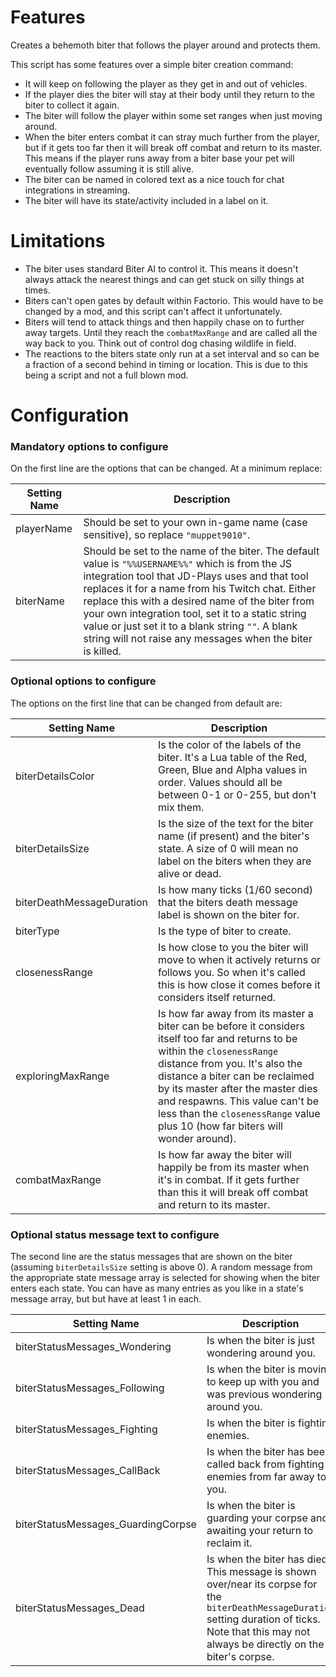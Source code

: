 # Features

Creates a behemoth biter that follows the player around and protects them.

This script has some features over a simple biter creation command:

- It will keep on following the player as they get in and out of vehicles.
- If the player dies the biter will stay at their body until they return to the biter to collect it again.
- The biter will follow the player within some set ranges when just moving around.
- When the biter enters combat it can stray much further from the player, but if it gets too far then it will break off combat and return to its master. This means if the player runs away from a biter base your pet will eventually follow assuming it is still alive.
- The biter can be named in colored text as a nice touch for chat integrations in streaming.
- The biter will have its state/activity included in a label on it.



# Limitations

- The biter uses standard Biter AI to control it. This means it doesn't always attack the nearest things and can get stuck on silly things at times.
- Biters can't open gates by default within Factorio. This would have to be changed by a mod, and this script can't affect it unfortunately.
- Biters will tend to attack things and then happily chase on to further away targets. Until they reach the `combatMaxRange` and are called all the way back to you. Think out of control dog chasing wildlife in field.
- The reactions to the biters state only run at a set interval and so can be a fraction of a second behind in timing or location. This is due to this being a script and not a full blown mod.



# Configuration

### Mandatory options to configure

On the first line are the options that can be changed. At a minimum replace:

| Setting Name | Description |
| --- | --- |
| playerName | Should be set to your own in-game name (case sensitive), so replace `"muppet9010"`. |
| biterName | Should be set to the name of the biter. The default value is `"%%USERNAME%%"` which is from the JS integration tool that JD-Plays uses and that tool replaces it for a name from his Twitch chat. Either replace this with a desired name of the biter from your own integration tool, set it to a static string value or just set it to a blank string `""`. A blank string will not raise any messages when the biter is killed.|

### Optional options to configure

The options on the first line that can be changed from default are:

| Setting Name | Description |
| --- | --- |
| biterDetailsColor | Is the color of the labels of the biter. It's a Lua table of the Red, Green, Blue and Alpha values in order. Values should all be between 0-1 or 0-255, but don't mix them. |
| biterDetailsSize | Is the size of the text for the biter name (if present) and the biter's state. A size of 0 will mean no label on the biters when they are alive or dead. |
| biterDeathMessageDuration | Is how many ticks (1/60 second) that the biters death message label is shown on the biter for. |
| biterType | Is the type of biter to create. |
| closenessRange | Is how close to you the biter will move to when it actively returns or follows you. So when it's called this is how close it comes before it considers itself returned. |
| exploringMaxRange | Is how far away from its master a biter can be before it considers itself too far and returns to be within the `closenessRange` distance from you. It's also the distance a biter can be reclaimed by its master after the master dies and respawns. This value can't be less than the `closenessRange` value plus 10 (how far biters will wonder around). |
| combatMaxRange | Is how far away the biter will happily be from its master when it's in combat. If it gets further than this it will break off combat and return to its master. |

### Optional status message text to configure

The second line are the status messages that are shown on the biter (assuming `biterDetailsSize` setting is above 0). A random message from the appropriate state message array is selected for showing when the biter enters each state. You can have as many entries as you like in a state's message array, but but have at least 1 in each.

| Setting Name | Description |
| --- | --- |
| biterStatusMessages_Wondering | Is when the biter is just wondering around you. |
| biterStatusMessages_Following | Is when the biter is moving to keep up with you and was previous wondering around you. |
| biterStatusMessages_Fighting | Is when the biter is fighting enemies. |
| biterStatusMessages_CallBack | Is when the biter has been called back from fighting enemies from far away to you. |
| biterStatusMessages_GuardingCorpse | Is when the biter is guarding your corpse and awaiting your return to reclaim it. |
| biterStatusMessages_Dead | Is when the biter has died. This message is shown over/near its corpse for the `biterDeathMessageDuration` setting duration of ticks. Note that this may not always be directly on the biter's corpse. |